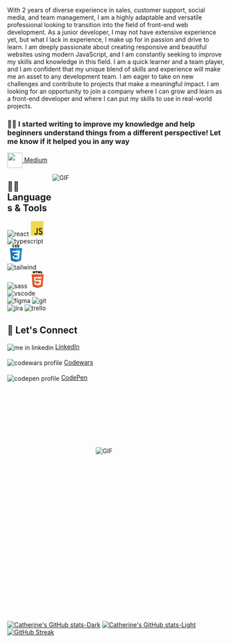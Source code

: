 
With 2 years of diverse experience in sales, customer support, social media, and team management, I am a highly adaptable and versatile professional looking to transition into the field of front-end web development. As a junior developer, I may not have extensive experience yet, but what I lack in experience, I make up for in passion and drive to learn. I am deeply passionate about creating responsive and beautiful websites using modern JavaScript, and I am constantly seeking to improve my skills and knowledge in this field. I am a quick learner and a team player, and I am confident that my unique blend of skills and experience will make me an asset to any development team. I am eager to take on new challenges and contribute to projects that make a meaningful impact. I am looking for an opportunity to join a company where I can grow and learn as a front-end developer and where I can put my skills to use in real-world projects.

### ✍🏻 I started writing to improve my knowledge and help beginners understand things from a different perspective! Let me know if it helped you in any way


<a  align="center" href="https://medium.com/@catherineisonline"><img src="https://github.com/catherineisonline/scandi/raw/main/medium-icon-white.png?raw=true&width=5#gh-dark-mode-only"  align="center" height="35" width="35" > Medium</a>



<!-- [![Medium](https://github.com/catherineisonline/scandi/blob/main/medium-icon-black.png?raw=true#gh-light-mode-only)](https://medium.com/@catherineisonline) -->



<img align="right" alt="GIF" src="https://media.giphy.com/media/umYMU8G2ixG5mJBDo5/giphy.gif" width="400" height="320" />

## 💅🏻 Languages & Tools

<p>
<img src="https://cdn.jsdelivr.net/gh/devicons/devicon/icons/react/react-original.svg" alt="react" width="35" height="35"/>
<img src="https://raw.githubusercontent.com/devicons/devicon/master/icons/javascript/javascript-original.svg" alt="javascript" width="30" height="35"/>
<img src="https://cdn.jsdelivr.net/gh/devicons/devicon/icons/typescript/typescript-plain.svg" alt="typescript" width="30" height="35"/>
<img src="https://raw.githubusercontent.com/devicons/devicon/master/icons/css3/css3-original-wordmark.svg" alt="css3" width="40" height="40"/>
<img src="https://cdn.jsdelivr.net/gh/devicons/devicon/icons/tailwindcss/tailwindcss-plain.svg" alt="tailwind" width="35" height="35" />        
<img src="https://cdn.jsdelivr.net/gh/devicons/devicon/icons/sass/sass-original.svg" alt="sass" width="35" height="35"/>
<img src="https://raw.githubusercontent.com/devicons/devicon/master/icons/html5/html5-original-wordmark.svg" alt="html5" width="40" height="40"/>
<img src="https://cdn.jsdelivr.net/gh/devicons/devicon/icons/vscode/vscode-original.svg" alt="vscode" width="35" height="35"/>
<img src="https://cdn.jsdelivr.net/gh/devicons/devicon/icons/figma/figma-original.svg" alt="figma" width="30" height="35"/>
<img src="https://cdn.jsdelivr.net/gh/devicons/devicon/icons/git/git-original.svg" alt="git" width="35" height="35"/>
<img src="https://cdn.jsdelivr.net/gh/devicons/devicon/icons/jira/jira-original.svg" alt="jira" width="35" height="35"/>
<img src="https://cdn.jsdelivr.net/gh/devicons/devicon/icons/trello/trello-plain.svg" alt="trello" width="30" height="30"/>
</p>




## 📱 Let's Connect

<img align="center" src="https://cdn.jsdelivr.net/gh/devicons/devicon/icons/linkedin/linkedin-original.svg" alt="me in linkedin" height="auto" width="20"/> [LinkedIn](https://www.linkedin.com/in/catherinemitagvaria/) <br/><br/>
<img align="center" src="https://www.codewars.com/packs/assets/logo.61192cf7.svg" alt="codewars profile" height="auto" width="20"/> [Codewars](https://www.codewars.com/users/catherineisonline)<br/><br/>
<img align="center" src="https://img.icons8.com/external-tal-revivo-shadow-tal-revivo/24/000000/external-multi-platform-online-code-editor-and-open-source-learning-service-logo-shadow-tal-revivo.png" alt="codepen profile" height="auto" width="20"/> [CodePen](https://codepen.io/catherineisonline)<br/><br/>

<br/>
<br/>
<br/>
<br/>
<br/>
<br/>
<br/>


<img align="right" alt="GIF" src="https://media.giphy.com/media/DYh8ITFZ8VwXH1A5Hs/giphy.gif" width="300" height="400" />

[![Catherine's GitHub stats-Dark](https://github-readme-stats.vercel.app/api?username=catherineisonline&show_icons=true&theme=dark&icon_color=57a8ff&hide_border=true&card_width=400#gh-dark-mode-only)](https://github.com/catherineisonline/catherineisonline#gh-dark-mode-only)
[![Catherine's GitHub stats-Light](https://github-readme-stats.vercel.app/api?username=catherineisonline&show_icons=true&theme=default&icon_color=57a8ff&hide_border=true&card_width=400#gh-light-mode-only)](https://github.com/catherineisonline/catherineisonline#gh-light-mode-only)
[![GitHub Streak](https://streak-stats.demolab.com/?user=catherineisonline&theme=dark&hide_border=true)](https://git.io/streak-stats)

<!--- [![Top Langs](https://github-readme-stats.vercel.app/api/top-langs/?username=anuraghazra&theme=dark&icon_color=57a8ff&hide_border=true&card_width=150)](https://github.com/anuraghazra/github-readme-stats) --->




